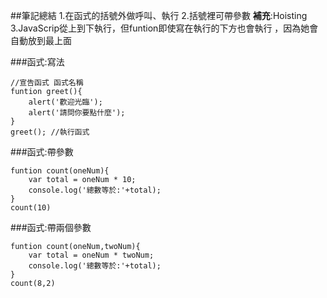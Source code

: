##筆記總結
1.在函式的括號外做呼叫、執行
2.括號裡可帶參數
**補充**:Hoisting
3.JavaScrip從上到下執行，但funtion即使寫在執行的下方也會執行
，因為她會自動放到最上面

###函式:寫法
```
//宣告函式 函式名稱
funtion greet(){
    alert('歡迎光臨');
    alert('請問你要點什麼');
}
greet(); //執行函式
```
###函式:帶參數
```
funtion count(oneNum){
    var total = oneNum * 10;
    console.log('總數等於:'+total);
}
count(10)
```

###函式:帶兩個參數
```
funtion count(oneNum,twoNum){
    var total = oneNum * twoNum;
    console.log('總數等於:'+total);
}
count(8,2)
```